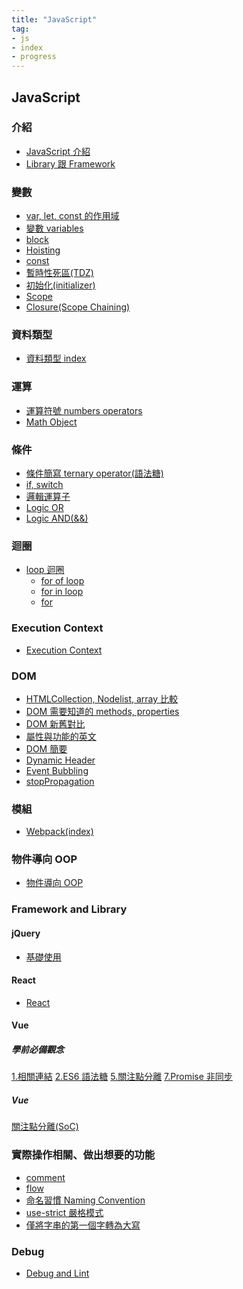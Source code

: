 ```yaml
---
title: "JavaScript"
tag: 
- js
- index
- progress
---
```

## JavaScript
### 介紹
- [JavaScript 介紹](JavaScript%20介紹.md)
- [Library 跟 Framework](Library%20跟%20Framework.md)

### 變數
- [var, let, const 的作用域](var,%20let,%20const%20的作用域.md)
- [變數 variables](變數%20variables.md)
- [block](block.md)
- [Hoisting](Hoisting.md)
- [const](const.md)
- [暫時性死區(TDZ)](暫時性死區(TDZ).md)
- [初始化(initializer)](初始化(initializer).md)
- [Scope](Scope.md)
- [Closure(Scope Chaining)](Closure(Scope%20Chaining).md)

### 資料類型
- [資料類型 index](資料類型%20index.md)

### 運算
- [運算符號 numbers operators](運算符號%20numbers%20operators.md)
- [Math Object](Math%20Object.md)
### 條件
- [條件簡寫 ternary operator(語法糖)](條件簡寫%20ternary%20operator(語法糖).md)
- [if, switch](if,%20switch.md)
- [邏輯運算子](邏輯運算子.md)
- [Logic OR](Logic%20OR.md)
- [Logic AND(&&)](Logic%20AND(&&).md)
### 迴圈
- [loop 迴圈](loop%20迴圈.md)
	- [for of loop](for%20of%20loop.md)
	- [for in loop](for%20in%20loop.md)
	- [for](for.md)

### Execution Context
- [Execution Context](Execution%20Context.md)

### DOM
- [HTMLCollection, Nodelist, array 比較](HTMLCollection,%20Nodelist,%20array%20比較.md)
- [DOM 需要知道的 methods, properties](DOM%20需要知道的%20methods,%20properties.md)
- [DOM 新舊對比](DOM%20新舊對比.md)
- [屬性與功能的英文](屬性與功能的英文.md)
- [DOM 簡要](DOM%20簡要.md)
- [Dynamic Header](Dynamic%20Header.md)
- [Event Bubbling](Event%20Bubbling.md)
- [stopPropagation](stopPropagation.md)

### 模組
- [Webpack(index)](Webpack(index).md)

### 物件導向 OOP
- [物件導向 OOP](物件導向%20OOP.md)

### Framework and Library
#### jQuery
- [基礎使用](基礎使用.md)
#### React
- [React](React.md)

#### Vue
##### 學前必備觀念
[1.相關連結](1.相關連結.md)
[2.ES6 語法糖](2.ES6%20語法糖.md)
[5.關注點分離](5.關注點分離.md)
[7.Promise 非同步](7.Promise%20非同步.md)

##### Vue
[關注點分離(SoC)](關注點分離(SoC).md)


### 實際操作相關、做出想要的功能
- [comment](comment.md)
- [flow](flow.md)
- [命名習慣 Naming Convention](命名習慣%20Naming%20Convention.md)
- [use-strict 嚴格模式](use-strict%20嚴格模式.md)
- [僅將字串的第一個字轉為大寫](僅將字串的第一個字轉為大寫.md)
### Debug
- [Debug and Lint](Debug%20and%20Lint.md)


